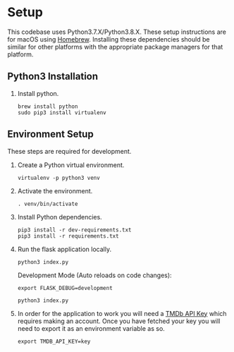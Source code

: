 # Setup

This codebase uses Python3.7.X/Python3.8.X. These setup instructions are for macOS using [Homebrew](https://brew.sh).
Installing these dependencies should be similar for other platforms with the appropriate package managers for that platform.

## Python3 Installation

1. Install python.

    ```shell
    brew install python
    sudo pip3 install virtualenv
    ```

## Environment Setup

These steps are required for development.

1. Create a Python virtual environment.

    ```shell
    virtualenv -p python3 venv
    ```

2. Activate the environment.

    ```shell
    . venv/bin/activate
    ```

3. Install Python dependencies.

    ```shell
    pip3 install -r dev-requirements.txt
    pip3 install -r requirements.txt
    ```

4. Run the flask application locally.

    ```shell
    python3 index.py
    ```

    Development Mode (Auto reloads on code changes):

    ```shell
    export FLASK_DEBUG=development

    python3 index.py
    ```

5. In order for the application to work you will need a [TMDb API Key](https://developers.themoviedb.org/3) which requires making an account. Once you have fetched your key you will need to export it as an environment variable as so.

    ```shell
    export TMDB_API_KEY=key
    ```
